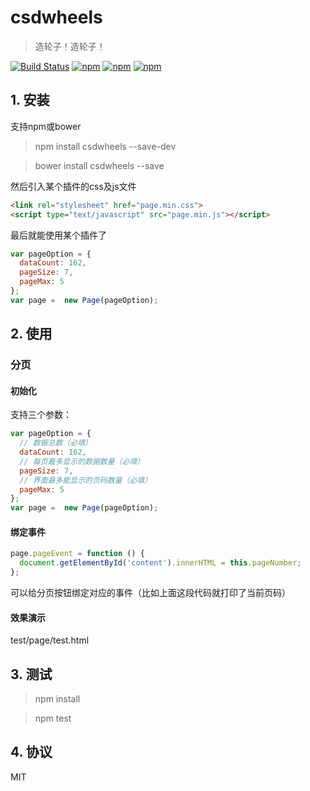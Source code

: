 # csdwheels

> 造轮子！造轮子！

[![Build Status](https://travis-ci.org/csd758371536/csdwheels.svg?branch=master)](https://travis-ci.org/csd758371536/csdwheels) [![npm](https://img.shields.io/npm/v/csdwheels.svg?style=flat-square)](https://www.npmjs.com/package/csdwheels) [![npm](https://img.shields.io/npm/dt/csdwheels.svg?style=flat-square)](https://www.npmjs.com/package/csdwheels) [![npm](https://img.shields.io/npm/l/csdwheels.svg?style=flat-square)](https://www.npmjs.com/package/csdwheels)


## 1. 安装

支持npm或bower

> npm install csdwheels --save-dev

> bower install csdwheels --save

然后引入某个插件的css及js文件

```html
<link rel="stylesheet" href="page.min.css">
<script type="text/javascript" src="page.min.js"></script>
```

最后就能使用某个插件了

```js
var pageOption = {
  dataCount: 162,
  pageSize: 7,
  pageMax: 5
};
var page =  new Page(pageOption);
```


## 2. 使用

### 分页

#### 初始化

支持三个参数：

```js
var pageOption = {
  // 数据总数（必填）
  dataCount: 162,
  // 每页最多显示的数据数量（必填）
  pageSize: 7,
  // 界面最多能显示的页码数量（必填）
  pageMax: 5
};
var page =  new Page(pageOption);
```

#### 绑定事件

```js
page.pageEvent = function () {
  document.getElementById('content').innerHTML = this.pageNumber;
};
```

可以给分页按钮绑定对应的事件（比如上面这段代码就打印了当前页码）

#### 效果演示

test/page/test.html

## 3. 测试

> npm install

> npm test


## 4. 协议

MIT
